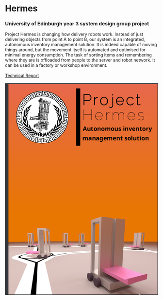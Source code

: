 # Hermes
### University of Edinburgh year 3 system design group project
Project Hermes is changing how delivery robots work. Instead of just delivering objects
from point A to point B, our system is an integrated, autonomous inventory management solution. It
is indeed capable of moving things around, but the movement itself is automated and optimised for
minimal energy consumption. The task of sorting items and remembering where they are is offloaded
from people to the server and robot network. It can be used in a factory or workshop environment.
<br />
<br />
[Technical Report](https://github.com/iamstelios/Hermes-Robot/blob/master/Project_Hermes___Technical_Report.pdf)
<br />
<br />
![poster](https://github.com/iamstelios/Hermes-Robot/blob/master/poster_853_726x1001_scrot.png?raw=true)
